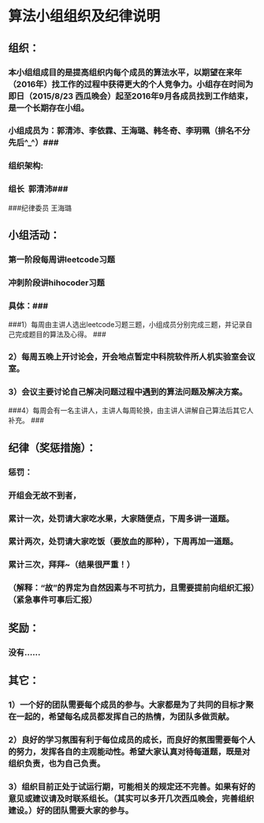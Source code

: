 # 算法小组组织及纪律说明 #
## 组织： ##
### 本小组组成目的是提高组织内每个成员的算法水平，以期望在来年（2016年）找工作的过程中获得更大的个人竞争力。小组存在时间为即日（2015/8/23 西瓜晚会）起至2016年9月各成员找到工作结束，是一个长期存在小组。
### 小组成员为：郭清沛、李依霖、王海璐、韩冬奇、李玥珮（排名不分先后^_^）###
### 组织架构: ###
### 组长  郭清沛###
###纪律委员 王海璐 

## 小组活动： ##
### 第一阶段每周讲leetcode习题 ###
### 冲刺阶段讲hihocoder习题 ###
### 具体：###
###1）每周由主讲人选出leetcode习题三题，小组成员分别完成三题，并记录自己完成题目的算法及心得。 ###
### 2）每周五晚上开讨论会，开会地点暂定中科院软件所人机实验室会议室。 ###
### 3）会议主要讨论自己解决问题过程中遇到的算法问题及解决方案。 ###
###4）每周会有一名主讲人，主讲人每周轮换，由主讲人讲解自己算法后其它人补充。 ###
## 纪律（奖惩措施）： ##
### 惩罚：
### 开组会无故不到者， ###
### 累计一次，处罚请大家吃水果，大家随便点，下周多讲一道题。 ###
### 累计两次，处罚请大家吃饭（要放血的那种），下周再加一道题。 ###
### 累计三次，拜拜~（结果很严重！） ###
### （解释：“故”的界定为自然因素与不可抗力，且需要提前向组织汇报）（紧急事件可事后汇报） ### 

## 奖励： ##
### 没有…… ###

## 其它： ##
### 1）一个好的团队需要每个成员的参与。大家都是为了共同的目标才聚在一起的，希望每名成员都发挥自己的热情，为团队多做贡献。 ###
### 2）良好的学习氛围有利于每位成员的成长，而良好的氛围需要每个人的努力，发挥各自的主观能动性。希望大家认真对待每道题，既是对组织负责，也为自己负责。 ###
### 3）组织目前正处于试运行期，可能相关的规定还不完善。如果有好的意见或建议请及时联系组长。（其实可以多开几次西瓜晚会，完善组织建设。）好的团队需要大家的参与。  ###



